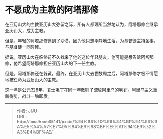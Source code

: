 # 不愿成为主教的阿塔那修


在亚历山大的主教亚历山大弥留之际，所有人都理所当然地认为，阿塔那修会继承亚历山大，成为主教。

但是，年轻的阿塔那修逃到了沙漠，因为他只想平静地生活，为基督徒主持圣事，与基督徒一同崇拜。

据说，亚历山大在临终前不久找来了他的这位年轻朋友，他可能是想告诉阿塔那修，他希望阿塔那修担任亚历山大的下一任主教。

但是，阿塔那修还在躲藏。最终，在亚历山大去世数周之后，阿塔那修才极不情愿地被任命为亚历山大的主教。

这一年是公元328年，君士坦丁在同一年撤销了流放阿里乌的判罚。阿里乌主义重新得势，战斗一触即发。

---

> 作者: JIJU  
> URL: http://localhost:65141/posts/%E4%B8%8D%E6%84%BF%E4%B8%BA%E5%A4%A7%E7%9A%84%E9%98%BF%E5%A1%94%E9%82%A3%E4%BF%AE/  

